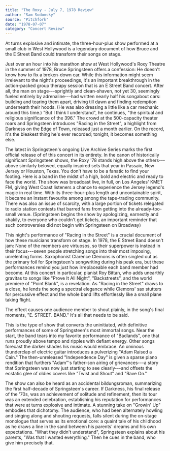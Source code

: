 ```yaml
---
title: "The Roxy - July 7, 1978 Review"
author: "Sam Sodomsky"
source: "Pitchfork"
date: "1978-07-07"
category: "Concert Review"
---
```


At turns explosive and intimate, the three-hour-plus show performed at a small club in West Hollywood is a legendary document of how Bruce and the E Street Band could transform their songs on stage.

Just over an hour into his marathon show at West Hollywood's Roxy Theatre in the summer of 1978, Bruce Springsteen offers a confession: He doesn't know how to fix a broken-down car. While this information might seem irrelevant to the night's proceedings, it's an important breakthrough in the action-packed group therapy session that is an E Street Band concert. After all, the man on stage---sprightly and clean-shaven, not yet 30, seemingly fueled entirely by adrenaline---had written nearly half his songabout cars: building and tearing them apart, driving till dawn and finding redemption underneath their hoods. (He was also dressing a little like a car mechanic around this time.) "But I think I understand", he continues, "the spiritual and religious significance of the 396." The crowd at the 500-capacity theater roars and Springsteen introduces "Racing in the Street", a highlight from Darkness on the Edge of Town, released just a month earlier. On the record, it's the bleakest thing he's ever recorded; tonight, it becomes something else.

The latest in Springsteen's ongoing Live Archive Series marks the first official release of of this concert in its entirety. In the canon of historically significant Springsteen shows, the Roxy '78 stands high above the others---above similarly beloved, equally inspired sets that year in Passaic, New Jersey or Houston, Texas. You don't have to be a fanatic to find your footing. Here is a band in the midst of a high, bold and electric and ready to face the world. The show was broadcast live, in full, on Los Angeles' KMET FM, giving West Coast listeners a chance to experience the Jersey legend's magic in real time. With its three-hour-plus length and uncontainable spirit, it became an instant favourite among among the tape-trading community. There was also an issue of scarcity, with a large portion of tickets relegated to radio station contests that barred fans from getting into the already-too-small venue. (Springsteen begins the show by apologizing, earnestly and shakily, to everyone who couldn't get tickets, an important reminder that such controversies did not begin with Springsteen on Broadway)

This night's performance of "Racing in the Street" is a crucial document of how these musicians transform on stage. In 1978, the E Street Band doesn't jam: None of the members are virtuosos, so their superpower is instead in their focus---seven people stretching songs into their most imposing, unrelenting forms. Saxophonist Clarence Clemons is often singled out as the primary foil for Springsteen's songwriting during his peak era, but these performances remind you just how irreplaceable each band member had become. At this concert in particular, pianist Roy Bittan, who adds unearthly gravitas to songs like "Prove It All Night", "Backstreets", and the world premiere of "Point Blank", is a revelation. As "Racing in the Street" draws to a close, he lends the song a spectral elegance while Clemons' sax stutters for percussive effect and the whole band lifts effortlessly like a small plane taking flight.

The effect causes one audience member to shout plainly, in the song's final moments, "E. STREET. BAND." It's all that needs to be said.

This is the type of show that converts the uninitiated, with definitive performances of some of Springsteen's most immortal songs. Near the start, the band tears into my favorite performance of "Badlands", one that runs proudly above tempo and ripples with defiant energy. Other songs forecast the darker shades his music would embrace. An ominous thunderclap of electric guitar introduces a pulverizing "Adam Raised a Cain." The then-unreleased "Independence Day" is given a sparse piano rendition that furthers "Adam"'s father-son airing of grievances---a story that Springsteen was now just starting to see clearly---and offsets the ecstatic glee of oldies covers like "Twist and Shout" and "Rave On."

The show can also be heard as an accidental bildungsroman, summarizing the first half-decade of Springsteen's career. If Darkness, his final release of the '70s, was an achievement of solitude and refinement, then its tour was an extended celebration, establishing his reputation for performances that were at turns explosive and intimate. A stunning take on "Growin' Up" embodies that dichotomy. The audience, who had been alternately howling and singing along and shouting requests, falls silent during the on-stage monologue that serves as its emotional core: a quaint tale of his childhood as he draws a line in the sand between his parents' dreams and his own expectations. "What they didn't understand", Springsteen explains about his parents, "Was that I wanted everything." Then he cues in the band, who give him precisely that.